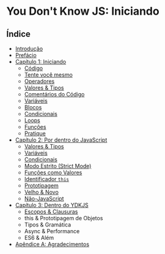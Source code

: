 # You Don't Know JS: Iniciando

## Índice

* [Introdução](https://github.com/cezaraugusto/You-Dont-Know-JS/blob/portuguese-translation/up%20%26%20going/foreword.md)
* [Prefácio](https://github.com/cezaraugusto/You-Dont-Know-JS/blob/portuguese-translation/preface.md)
* [Capítulo 1: Iniciando](https://github.com/cezaraugusto/You-Dont-Know-JS/blob/portuguese-translation/up%20%26%20going/ch1.md)
	* [Código](https://github.com/cezaraugusto/You-Dont-Know-JS/blob/portuguese-translation/up%20&%20going/ch1.md#c%C3%B3digo)
	* [Tente você mesmo](https://github.com/cezaraugusto/You-Dont-Know-JS/blob/portuguese-translation/up%20&%20going/ch1.md#tente-voc%C3%AA-mesmo)
	* [Operadores](https://github.com/cezaraugusto/You-Dont-Know-JS/blob/portuguese-translation/up%20&%20going/ch1.md#operadores)
	* [Valores & Tipos](https://github.com/cezaraugusto/You-Dont-Know-JS/blob/portuguese-translation/up%20&%20going/ch1.md#valores--tipos)
	* [Comentários do Código](https://github.com/cezaraugusto/You-Dont-Know-JS/blob/portuguese-translation/up%20&%20going/ch1.md#coment%C3%A1rios-do-c%C3%B3digo)
	* [Variáveis](https://github.com/cezaraugusto/You-Dont-Know-JS/blob/portuguese-translation/up%20&%20going/ch1.md#vari%C3%A1veis)
	* [Blocos](https://github.com/cezaraugusto/You-Dont-Know-JS/blob/portuguese-translation/up%20&%20going/ch1.md#blocos)
	* [Condicionais](https://github.com/cezaraugusto/You-Dont-Know-JS/blob/portuguese-translation/up%20&%20going/ch1.md#condicionais)
	* [Loops](https://github.com/cezaraugusto/You-Dont-Know-JS/blob/portuguese-translation/up%20&%20going/ch1.md#loops)
	* [Funções](https://github.com/cezaraugusto/You-Dont-Know-JS/blob/portuguese-translation/up%20&%20going/ch1.md#fun%C3%A7%C3%B5es)
	* [Pratique](https://github.com/cezaraugusto/You-Dont-Know-JS/blob/portuguese-translation/up%20&%20going/ch1.md#pratique)
* [Capítulo 2: Por dentro do JavaScript](https://github.com/cezaraugusto/You-Dont-Know-JS/blob/portuguese-translation/up%20%26%20going/ch2.md)
	* [Valores & Tipos](https://github.com/cezaraugusto/You-Dont-Know-JS/blob/portuguese-translation/up%20%26%20going/ch2.md#valores--tipos)
	* [Variáveis](https://github.com/cezaraugusto/You-Dont-Know-JS/blob/portuguese-translation/up%20%26%20going/ch2.md#vari%C3%A1veis)
	* [Condicionais](https://github.com/cezaraugusto/You-Dont-Know-JS/blob/portuguese-translation/up%20%26%20going/ch2.md#condicionais)
	* [Modo Estrito (Strict Mode)](https://github.com/cezaraugusto/You-Dont-Know-JS/blob/portuguese-translation/up%20%26%20going/ch2.md#modo-estrito-strict-mode)
	* [Funções como Valores](https://github.com/cezaraugusto/You-Dont-Know-JS/blob/portuguese-translation/up%20%26%20going/ch2.md#fun%C3%A7%C3%B5es-como-valores)
	* [Identificador `this`](https://github.com/cezaraugusto/You-Dont-Know-JS/blob/portuguese-translation/up%20%26%20going/ch2.md#identificador-this)
	* [Prototipagem](https://github.com/cezaraugusto/You-Dont-Know-JS/blob/portuguese-translation/up%20%26%20going/ch2.md#prototipagem)
	* [Velho & Novo](https://github.com/cezaraugusto/You-Dont-Know-JS/blob/portuguese-translation/up%20%26%20going/ch2.md#velho--novo)
	* [Não-JavaScript](https://github.com/cezaraugusto/You-Dont-Know-JS/blob/portuguese-translation/up%20%26%20going/ch2.md#n%C3%A3o-javascript)
* [Capítulo 3: Dentro do YDKJS](https://github.com/cezaraugusto/You-Dont-Know-JS/blob/portuguese-translation/up%20%26%20going/ch3.md)
	* [Escopos & Clausuras](https://github.com/cezaraugusto/You-Dont-Know-JS/blob/portuguese-translation/up%20%26%20going/ch3.md#escopos--clausuras)
	* this & Prototipagem de Objetos
	* Tipos & Gramática
	* Async & Performance
	* ES6 & Além
* [Apêndice A: Agradecimentos](https://github.com/cezaraugusto/You-Dont-Know-JS/blob/portuguese-translation/up%20%26%20going/apA.md)
